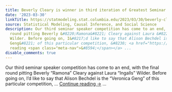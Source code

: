 ```yaml
---
title: Beverly Cleary is winner in third iteration of Greatest Seminar Speaker competition
date: '2023-03-30'
linkTitle: https://statmodeling.stat.columbia.edu/2023/03/30/beverly-cleary-is-winner-in-third-iteration-of-greatest-seminar-speaker-competition/
source: Statistical Modeling, Causal Inference, and Social Science
description: Our third seminar speaker competition has come to an end, with the final
  round pitting Beverly &#8220;Ramona&#8221; Cleary against Laura &#8220;Ingalls&#8221;
  Wilder. Before going on, I&#8217;d like to say that Alison Bechdel is the &#8220;Veronica
  Geng&#8221; of this particular competition, &#8230; <a href="https://statmodeling.stat.columbia.edu/2023/03/30/beverly-cleary-is-winner-in-third-iteration-of-greatest-seminar-speaker-competition/">Continue
  reading <span class="meta-nav">&#8594;</span></a> ...
disable_comments: true
---
```

Our third seminar speaker competition has come to an end, with the final round pitting Beverly &#8220;Ramona&#8221; Cleary against Laura &#8220;Ingalls&#8221; Wilder. Before going on, I&#8217;d like to say that Alison Bechdel is the &#8220;Veronica Geng&#8221; of this particular competition, &#8230; <a href="https://statmodeling.stat.columbia.edu/2023/03/30/beverly-cleary-is-winner-in-third-iteration-of-greatest-seminar-speaker-competition/">Continue reading <span class="meta-nav">&#8594;</span></a> ...